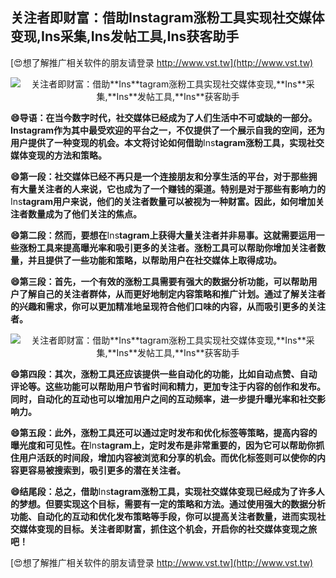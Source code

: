 ## **关注者即财富：借助**Ins**tagram涨粉工具实现社交媒体变现,**Ins**采集,**Ins**发帖工具,**Ins**获客助手**

[😍想了解推广相关软件的朋友请登录 http://www.vst.tw](http://www.vst.tw)

 <center><img src="https://vst.tw/MP4/tuiguang/png/7.png" alt="关注者即财富：借助**Ins**tagram涨粉工具实现社交媒体变现,**Ins**采集,**Ins**发帖工具,**Ins**获客助手"></center>

**😄导语：在当今数字时代，社交媒体已经成为了人们生活中不可或缺的一部分。**Ins**tagram作为其中最受欢迎的平台之一，不仅提供了一个展示自我的空间，还为用户提供了一种变现的机会。本文将讨论如何借助**Ins**tagram涨粉工具，实现社交媒体变现的方法和策略。**

**😄第一段：社交媒体已经不再只是一个连接朋友和分享生活的平台，对于那些拥有大量关注者的人来说，它也成为了一个赚钱的渠道。特别是对于那些有影响力的**Ins**tagram用户来说，他们的关注者数量可以被视为一种财富。因此，如何增加关注者数量成为了他们关注的焦点。**

**😄第二段：然而，要想在**Ins**tagram上获得大量关注者并非易事。这就需要运用一些涨粉工具来提高曝光率和吸引更多的关注者。涨粉工具可以帮助你增加关注者数量，并且提供了一些功能和策略，以帮助用户在社交媒体上取得成功。**

**😄第三段：首先，一个有效的涨粉工具需要有强大的数据分析功能，可以帮助用户了解自己的关注者群体，从而更好地制定内容策略和推广计划。通过了解关注者的兴趣和需求，你可以更加精准地呈现符合他们口味的内容，从而吸引更多的关注者。**

 <center><img src="https://vst.tw/MP4/tuiguang/png/0.png" alt="关注者即财富：借助**Ins**tagram涨粉工具实现社交媒体变现,**Ins**采集,**Ins**发帖工具,**Ins**获客助手"></center>

**😄第四段：其次，涨粉工具还应该提供一些自动化的功能，比如自动点赞、自动评论等。这些功能可以帮助用户节省时间和精力，更加专注于内容的创作和发布。同时，自动化的互动也可以增加用户之间的互动频率，进一步提升曝光率和社交影响力。**

**😄第五段：此外，涨粉工具还可以通过定时发布和优化标签等策略，提高内容的曝光度和可见性。在**Ins**tagram上，定时发布是非常重要的，因为它可以帮助你抓住用户活跃的时间段，增加内容被浏览和分享的机会。而优化标签则可以使你的内容更容易被搜索到，吸引更多的潜在关注者。**

**😄结尾段：总之，借助**Ins**tagram涨粉工具，实现社交媒体变现已经成为了许多人的梦想。但要实现这个目标，需要有一定的策略和方法。通过使用强大的数据分析功能、自动化的互动和优化发布策略等手段，你可以提高关注者数量，进而实现社交媒体变现的目标。关注者即财富，抓住这个机会，开启你的社交媒体变现之旅吧！**

[😍想了解推广相关软件的朋友请登录 http://www.vst.tw](http://www.vst.tw)



